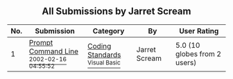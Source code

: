 ﻿<div align="center">

## All Submissions by Jarret Scream

</div>

No.  | Submission | Category | By   | User Rating
---- | ---------- | -------- | ---- | -----------
1 | [Prompt Command Line<br /><sup>2002-02-16 04:55:52</sup>](https://github.com/Planet-Source-Code/jarret-scream-prompt-command-line__1-31844) | [Coding Standards<br /><sup>Visual Basic</sup>](../ByCategory/coding-standards__1-43.md) | Jarret Scream | 5.0 (10 globes from 2 users)
